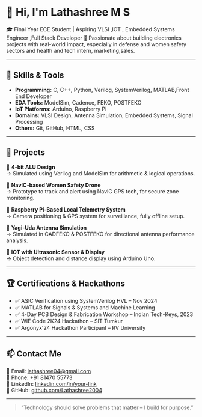 # 👋 Hi, I'm Lathashree M S

🎓 Final Year ECE Student | Aspiring VLSI ,IOT , Embedded Systems Engineer ,Full Stack Developer
🚀 Passionate about building electronics projects with real-world impact, especially in defense and women safety sectors and health and tech intern,  marketing,sales.

---

## 🔧 Skills & Tools

- **Programming:** C, C++, Python, Verilog, SystemVerilog, MATLAB,Front End Developer 
- **EDA Tools:** ModelSim, Cadence, FEKO, POSTFEKO  
- **IoT Platforms:** Arduino, Raspberry Pi  
- **Domains:** VLSI Design, Antenna Simulation, Embedded Systems, Signal Processing  
- **Others:** Git, GitHub, HTML, CSS

---

## 📂 Projects

🔸 **4-bit ALU Design**  
→ Simulated using Verilog and ModelSim for arithmetic & logical operations.

🔸 **NavIC-based Women Safety Drone**  
→ Prototype to track and alert using NavIC GPS tech, for secure zone monitoring.

🔸 **Raspberry Pi-Based Local Telemetry System**  
→ Camera positioning & GPS system for surveillance, fully offline setup.

🔸 **Yagi-Uda Antenna Simulation**  
→ Simulated in CADFEKO & POSTFEKO for directional antenna performance analysis.

🔸 **IOT with Ultrasonic Sensor & Display**  
→ Object detection and distance display using Arduino Uno.

---

## 🏆 Certifications & Hackathons

- ✅ ASIC Verification using SystemVerilog HVL – Nov 2024  
- ✅ MATLAB for Signals & Systems and Machine Learning  
- ✅ 4-Day PCB Design & Fabrication Workshop – Indian Tech-Keys, 2023  
- ✅ WIE Code 2K24 Hackathon – SIT Tumkur  
- ✅ Argonyx'24 Hackathon Participant – RV University  

---

## 📫 Contact Me

📧 Email: [lathashree04@gmail.com](mailto:lathashree04@gmail.com)  
📱 Phone: +91 81470 55773  
🔗 LinkedIn: [linkedin.com/in/your-link](https://linkedin.com/in/your-link)  
🔗 GitHub: [github.com/Lathashree2004](https://github.com/Lathashree2004)

---

> “Technology should solve problems that matter – I build for purpose.”

